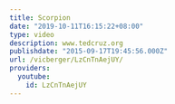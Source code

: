 ```yaml
---
title: Scorpion
date: "2019-10-11T16:15:22+08:00"
type: video
description: www.tedcruz.org
publishdate: "2015-09-17T19:45:56.000Z"
url: /vicberger/LzCnTnAejUY/
providers:
  youtube:
    id: LzCnTnAejUY
---
```

